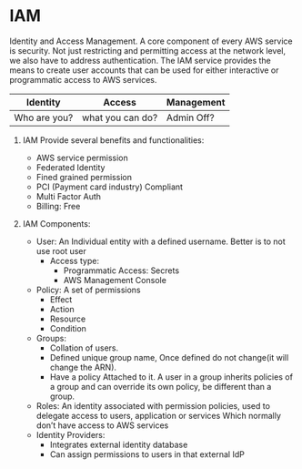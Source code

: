 # IAM

Identity and Access Management. A core component of every AWS service is security. Not just restricting and permitting access at the network level, we also have to address authentication. The IAM service provides the means to create user accounts that can be used for either interactive or programmatic access to AWS services.

| Identity  | Access | Management |
| ------------- | ------------- | ------------- |
| Who are you?  | what you can do?  | Admin Off?  |

1. IAM Provide several benefits and functionalities:
    - AWS service permission
    - Federated Identity
    - Fined grained permission
    - PCI (Payment card industry) Compliant
    - Multi Factor Auth
    - Billing: Free
2. IAM Components:

    - User: An Individual entity with a defined username. Better is to not use root user
        - Access type: 
            - Programmatic Access: Secrets
            - AWS Management Console
    - Policy: A set of permissions 
        - Effect
        - Action
        - Resource
        - Condition
    - Groups: 
        - Collation of users.
        - Defined unique group name, Once defined do not change(it will change the ARN).
        - Have a policy Attached to it. A user in a group inherits policies of a group and can override its own policy, be different than a group.
    - Roles: An identity associated with permission policies, used to delegate access to users, application or services
    Which normally don’t have access to AWS services 
    - Identity Providers: 
        - Integrates external identity database
        - Can assign permissions to users in that external IdP
